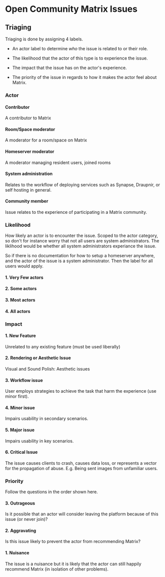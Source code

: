 # Open Community Matrix Issues

## Triaging

Triaging is done by assigning 4 labels.

- An actor label to determine _who_ the issue is related to or their role.

- The likelihood that the actor of this type is to experience the issue.

- The impact that the issue has on the actor's experience.

- The priority of the issue in regards to how it makes the actor feel
  about Matrix.

### Actor

#### Contributor

A contributor to Matrix

#### Room/Space moderator

A moderator for a room/space on Matrix

#### Homeserver moderator


A moderator managing resident users, joined rooms

#### System administration

Relates to the workflow of deploying services such as Synapse, Draupnir, or self hosting in general.

#### Community member

Issue relates to the experience of participating in a Matrix community.

### Likelihood

How likely an actor is to encounter the issue.  Scoped to the actor
category, so don't for instance worry that not all users are system
administrators. The liklihood would be whether all system
administrators experiance the issue.

So if there is no documentation for how to setup a homeserver
anywhere, and the actor of the issue is a system administrator. Then
the label for all users would apply.

#### 1. Very Few actors

#### 2. Some actors

#### 3. Most actors

#### 4. All actors

### Impact

#### 1. New Feature

Unrelated to any existing feature (must be used liberally)

#### 2. Rendering or Aesthetic Issue

Visual and Sound Polish: Aesthetic issues

#### 3. Workflow issue

User employs strategies to achieve the task that harm the experience
(use minor first).

#### 4. Minor issue

Impairs usability in secondary scenarios.

#### 5. Major issue

Impairs usability in key scenarios.

#### 6. Critical Issue

The issue causes clients to crash, causes data loss, or represents a
vector for the propagation of abuse. E.g. Being sent images from
unfamiliar users.

### Priority

Follow the questions in the order shown here.

#### 3. Outrageous

Is it possible that an actor will consider leaving the platform
because of this issue (or never join)?

#### 2. Aggravating

Is this issue likely to prevent the actor from recommending Matrix?

#### 1. Nuisance

The issue is a nuisance but it is likely that the actor can still
happily recommend Matrix (in isolation of other problems).
